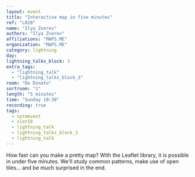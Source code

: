 ```yaml
---
layout: event
title: "Interactive map in five minutes"
ref: "L020"
name: "Ilya Zverev"
authors: "Ilya Zverev"
affiliations: "MAPS.ME"
organization: "MAPS.ME"
category: lightning
day: 
lightning_talks_block: 3
extra_tags:
  - "lightning_talk"
  - "lightning_talks_block_3"
room: "De Donato"
sortroom: "1"
length: "5 minutes"
time: "Sunday 10:30"
recording: true
tags:
  - sotmevent
  - slot18
  - lightning_talk
  - lightning_talks_block_3
  - lightning_talk
---
```

How fast can you make a pretty map? With the Leaflet library, it is possible in under five minutes. We&#39;ll study common patterns, make use of open tiles... and be much surprised in the end.